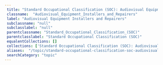 ```yaml
--- 
 title: "Standard Occupational Classification (SOC): Audiovisual Equipment Installers and Repairers" 
 classname:  "Audiovisual_Equipment_Installers_and_Repairers" 
 label: "Audiovisual Equipment Installers and Repairers" 
 subclassname: "null" 
 subclasslabel: "null" 
 parentclassname: "Standard_Occupational_Classification_(SOC)" 
 parentclasslabel: "Standard Occupational Classification (SOC)" 
 equalentCollections: [] 
 collections: ['Standard Occupational Classification (SOC): Audiovisual Equipment Installers and Repairers']
 aliases:  "/topic/standard-occupational-classification-soc-audiovisual-equipment-installers-and-repairers"  
 searchCategory: "topic" 
---
```

